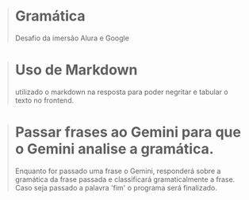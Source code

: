 > # Gramática
> Desafio  da imersão Alura e Google

> # Uso de Markdown
> utilizado o markdown na resposta para poder negritar e tabular o texto no frontend.

> # Passar frases ao Gemini para que o Gemini analise a gramática.
> Enquanto for passado uma frase o Gemini, responderá sobre a gramática da frase passada e classificará gramaticalmente a frase.
> Caso seja passado a palavra 'fim' o programa será finalizado.
